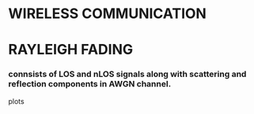 # WIRELESS COMMUNICATION
# RAYLEIGH FADING


### connsists of LOS and nLOS signals along with scattering and reflection components in AWGN channel.

plots

